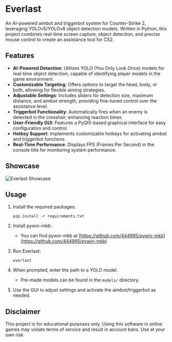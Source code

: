 # Everlast

An AI-powered aimbot and triggerbot system for Counter-Strike 2, leveraging YOLOv5/YOLOv8 object detection models. Written in Python, this project combines real-time screen capture, object detection, and precise mouse control to create an assistance tool for CS2.

## Features

- **AI-Powered Detection**: Utilizes YOLO (You Only Look Once) models for real-time object detection, capable of identifying player models in the game environment.
- **Customizable Targeting**: Offers options to target the head, body, or both, allowing for flexible aiming strategies.
- **Adjustable Settings**: Includes sliders for detection size, maximum distance, and aimbot strength, providing fine-tuned control over the assistance level.
- **Triggerbot Functionality**: Automatically fires when an enemy is detected in the crosshair, enhancing reaction times.
- **User-Friendly GUI**: Features a PyQt5-based graphical interface for easy configuration and control.
- **Hotkey Support**: Implements customizable hotkeys for activating aimbot and triggerbot functions.
- **Real-Time Performance**: Displays FPS (Frames Per Second) in the console title for monitoring system performance.

## Showcase

![Everlast Showcase](https://i.imgur.com/QHK30ws.png)

## Usage

1. Install the required packages:
   ```
   pip install -r requirements.txt
   ```

2. Install pywin-mkb:
   - You can find pywin-mkb at [https://github.com/444995/pywin-mkb](https://github.com/444995/pywin-mkb)

3. Run Everlast:
   ```
   everlast
   ```

4. When prompted, enter the path to a YOLO model.
   - Pre-made models can be found in the `models/` directory.

5. Use the GUI to adjust settings and activate the aimbot/triggerbot as needed.

## Disclaimer

This project is for educational purposes only. Using this software in online games may violate terms of service and result in account bans. Use at your own risk.